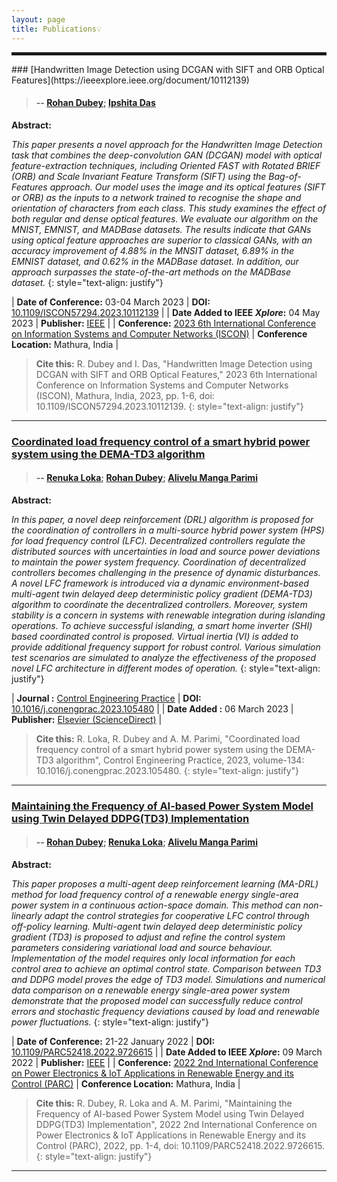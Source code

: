 ```yaml
---
layout: page
title: Publications💡
---
```

<hr style="border:2px solid">
### [Handwritten Image Detection using DCGAN with SIFT and ORB Optical Features](https://ieeexplore.ieee.org/document/10112139)


> #### -- [Rohan Dubey](https://orcid.org/0000-0001-8774-3621); [Ipshita Das](https://orcid.org/0000-0001-8774-3621)

**Abstract:**

*This paper presents a novel approach for the Handwritten Image Detection task that combines the deep-convolution GAN (DCGAN) model with optical feature-extraction techniques, including Oriented FAST with Rotated BRIEF (ORB) and Scale Invariant Feature Transform (SIFT) using the Bag-of-Features approach. Our model uses the image and its optical features (SIFT or ORB) as the inputs to a network trained to recognise the shape and orientation of characters from each class. This study examines the effect of both regular and dense optical features. We evaluate our algorithm on the MNIST, EMNIST, and MADBase datasets. The results indicate that GANs using optical feature approaches are superior to classical GANs, with an accuracy improvement of 4.88% in the MNSIT dataset, 6.89% in the EMNIST dataset, and 0.62% in the MADBase dataset. In addition, our approach surpasses the state-of-the-art methods on the MADBase dataset.*
{: style="text-align: justify"}
<style>
td, th {
   border: none!important;
}
</style>


| **Date of Conference:** 03-04 March 2023        | **DOI:** [10.1109/ISCON57294.2023.10112139](https://doi.org/10.1109/ISCON57294.2023.10112139)        |
| **Date Added to IEEE *Xplore*:** 04 May 2023 | **Publisher:** [IEEE](http://www.ieee.org/)   |
| **Conference:** [ 2023 6th International Conference on Information Systems and Computer Networks (ISCON)](https://ieeexplore.ieee.org/xpl/conhome/10111836/proceeding)     | **Conference Location:** Mathura, India    |

> **Cite this:** 
> R. Dubey and I. Das, "Handwritten Image Detection using DCGAN with SIFT and ORB Optical Features," 2023 6th International Conference on Information Systems and Computer Networks (ISCON), Mathura, India, 2023, pp. 1-6, doi: 10.1109/ISCON57294.2023.10112139.
{: style="text-align: justify"}
---

### [Coordinated load frequency control of a smart hybrid power system using the DEMA-TD3 algorithm](https://www.sciencedirect.com/science/article/pii/S0967066123000497)


> #### -- [Renuka Loka](https://orcid.org/0000-0002-5619-1120); [Rohan Dubey](https://orcid.org/0000-0001-8774-3621); [Alivelu Manga Parimi](https://orcid.org/0000-0001-6621-1263)

**Abstract:**

*In this paper, a novel deep reinforcement (DRL) algorithm is proposed for the coordination of controllers in a multi-source hybrid power system (HPS) for load frequency control (LFC). Decentralized controllers regulate the distributed sources with uncertainties in load and source power deviations to maintain the power system frequency. Coordination of decentralized controllers becomes challenging in the presence of dynamic disturbances. A novel LFC framework is introduced via a dynamic environment-based multi-agent twin delayed deep deterministic policy gradient (DEMA-TD3) algorithm to coordinate the decentralized controllers. Moreover, system stability is a concern in systems with renewable integration during islanding operations. To achieve successful islanding, a smart home inverter (SHI) based coordinated control is proposed. Virtual inertia (VI) is added to provide additional frequency support for robust control. Various simulation test scenarios are simulated to analyze the effectiveness of the proposed novel LFC architecture in different modes of operation.*
{: style="text-align: justify"}
<style>
td, th {
   border: none!important;
}
</style>


| **Journal :** [Control Engineering Practice](https://www.sciencedirect.com/journal/control-engineering-practice)        | **DOI:** [10.1016/j.conengprac.2023.105480](https://doi.org/10.1016/j.conengprac.2023.105480)        |
| **Date Added :** 06 March 2023 | **Publisher:** [Elsevier (ScienceDirect)](https://www.sciencedirect.com)   |

> **Cite this:** 
> R. Loka, R. Dubey and A. M. Parimi, "Coordinated load frequency control of a smart hybrid power system using the DEMA-TD3 algorithm", Control Engineering Practice, 2023, volume-134: 10.1016/j.conengprac.2023.105480.
{: style="text-align: justify"}
---

### [Maintaining the Frequency of AI-based Power System Model using Twin Delayed DDPG(TD3) Implementation](https://ieeexplore.ieee.org/document/9726615)


> #### -- [Rohan Dubey](https://orcid.org/0000-0001-8774-3621); [Renuka Loka](https://orcid.org/0000-0002-5619-1120); [Alivelu Manga Parimi](https://orcid.org/0000-0001-6621-1263)

**Abstract:**

*This paper proposes a multi-agent deep reinforcement learning (MA-DRL) method for load frequency control of a renewable energy single-area power system in a continuous action-space domain. This method can non-linearly adapt the control strategies for cooperative LFC control through off-policy learning. Multi-agent twin delayed deep deterministic policy gradient (TD3) is proposed to adjust and refine the control system parameters considering variational load and source behaviour. Implementation of the model requires only local information for each control area to achieve an optimal control state. Comparison between TD3 and DDPG model proves the edge of TD3 model. Simulations and numerical data comparison on a renewable energy single-area power system demonstrate that the proposed model can successfully reduce control errors and stochastic frequency deviations caused by load and renewable power fluctuations.*
{: style="text-align: justify"}
<style>
td, th {
   border: none!important;
}
</style>


| **Date of Conference:** 21-22 January 2022        | **DOI:** [10.1109/PARC52418.2022.9726615](https://doi.org/10.1109/PARC52418.2022.9726615)        |
| **Date Added to IEEE *Xplore*:** 09 March 2022 | **Publisher:** [IEEE](http://www.ieee.org/)   |
| **Conference:** [2022 2nd International Conference on Power Electronics & IoT Applications in Renewable Energy and its Control (PARC)](https://ieeexplore.ieee.org/xpl/conhome/9726525/proceeding)     | **Conference Location:** Mathura, India    |

> **Cite this:** 
> R. Dubey, R. Loka and A. M. Parimi, "Maintaining the Frequency of AI-based Power System Model using Twin Delayed DDPG(TD3) Implementation", 2022 2nd International Conference on Power Electronics & IoT Applications in Renewable Energy and its Control (PARC), 2022, pp. 1-4, doi: 10.1109/PARC52418.2022.9726615.
{: style="text-align: justify"}
---



